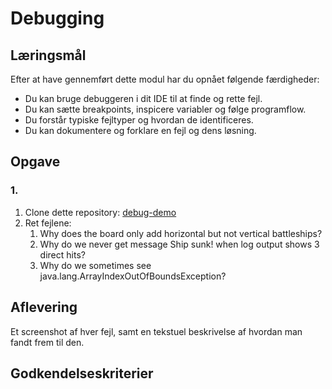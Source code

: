 # Debugging

## Læringsmål
Efter at have gennemført dette modul har du opnået følgende færdigheder:

 - Du kan bruge debuggeren i dit IDE til at finde og rette fejl.
 - Du kan sætte breakpoints, inspicere variabler og følge programflow.
 - Du forstår typiske fejltyper og hvordan de identificeres.
 - Du kan dokumentere og forklare en fejl og dens løsning.
  
## Opgave

### 1.

1. Clone dette repository:
[debug-demo](https://github.com/tkgregory/debug-demo)
2. Ret fejlene: 
   1. Why does the board only add horizontal but not vertical battleships?
   2. Why do we never get message Ship sunk! when log output shows 3 direct hits?
   3. Why do we sometimes see java.lang.ArrayIndexOutOfBoundsException?


## Aflevering

Et screenshot af hver fejl, samt en tekstuel beskrivelse af hvordan man fandt frem til den.

## Godkendelseskriterier